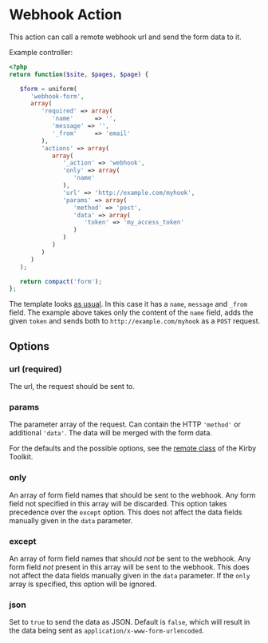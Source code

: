 # Webhook Action

This action can call a remote webhook url and send the form data to it.

Example controller:

```php
<?php
return function($site, $pages, $page) {

   $form = uniform(
      'webhook-form',
      array(
         'required' => array(
            'name'      => '',
            'message' => '',
            '_from'     => 'email'
         ),
         'actions' => array(
            array(
               '_action' => 'webhook',
               'only' => array(
                  'name'
               ),
               'url' => 'http://example.com/myhook',
               'params' => array(
                  'method' => 'post',
                  'data' => array(
                     'token' => 'my_access_token'
                  )
               )
            )
         )
      )
   );

   return compact('form');
};
```

The template looks [as usual](examples/basic). In this case it has a `name`, `message` and `_from` field. The example above takes only the content of the `name` field, adds the given `token` and sends both to `http://example.com/myhook` as a `POST` request.

## Options

### url (required)

The url, the request should be sent to.

### params

The parameter array of the request. Can contain the HTTP `'method'` or additional `'data'`. The data will be merged with the form data.

For the defaults and the possible options, see the [remote class](https://github.com/getkirby/toolkit/blob/e712a46bffc5957044dbf71d9a5b735fdd9540db/lib/remote.php#L18-27) of the Kirby Toolkit.

### only

An array of form field names that should be sent to the webhook. Any form field not specified in this array will be discarded. This option takes precedence over the `except` option. This does not affect the data fields manually given in the `data` parameter.

### except

An array of form field names that should *not* be sent to the webhook. Any form field *not* present in this array will be sent to the webhook. This does not affect the data fields manually given in the `data` parameter. If the `only` array is specified, this option will be ignored.

### json

Set to `true` to send the data as JSON. Default is `false`, which will result in the data being sent as `application/x-www-form-urlencoded`.
